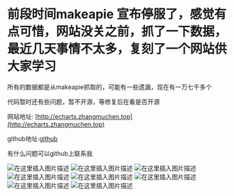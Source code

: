 # 前段时间makeapie 宣布停服了，感觉有点可惜，网站没关之前，抓了一下数据，最近几天事情不太多，复刻了一个网站供大家学习

所有的数据都是从makeapie抓取的，可能有一些遗漏，现在有一万七千多个

代码暂时还有些问题，暂不开源，等修复后在看是否开源

网站地址: [http://echarts.zhangmuchen.top](http://echarts.zhangmuchen.top)

github地址:[github](https://github.com/zhangxiang0316)

有什么问题可以github上联系我



![在这里插入图片描述](https://img-blog.csdnimg.cn/c98659d749cd44afba7efa6b75bb7cf1.png?x-oss-process=image/watermark,type_d3F5LXplbmhlaQ,shadow_50,text_Q1NETiBA6L2u5Zue5Y2D6L29,size_20,color_FFFFFF,t_70,g_se,x_16#pic_center)
![在这里插入图片描述](https://img-blog.csdnimg.cn/e6f595bee85a4e72b74e7f9cab259c9f.png?x-oss-process=image/watermark,type_d3F5LXplbmhlaQ,shadow_50,text_Q1NETiBA6L2u5Zue5Y2D6L29,size_20,color_FFFFFF,t_70,g_se,x_16#pic_center)
![在这里插入图片描述](https://img-blog.csdnimg.cn/74cea07f832345e59cf8eeb3304d8a27.png?x-oss-process=image/watermark,type_d3F5LXplbmhlaQ,shadow_50,text_Q1NETiBA6L2u5Zue5Y2D6L29,size_20,color_FFFFFF,t_70,g_se,x_16#pic_center)
![在这里插入图片描述](https://img-blog.csdnimg.cn/559fd1cee8f64b15ae7335ff1883b357.png?x-oss-process=image/watermark,type_d3F5LXplbmhlaQ,shadow_50,text_Q1NETiBA6L2u5Zue5Y2D6L29,size_20,color_FFFFFF,t_70,g_se,x_16#pic_center)
![在这里插入图片描述](https://img-blog.csdnimg.cn/0c9e3e35ec6b42d981bc6cb02986ec97.png?x-oss-process=image/watermark,type_d3F5LXplbmhlaQ,shadow_50,text_Q1NETiBA6L2u5Zue5Y2D6L29,size_20,color_FFFFFF,t_70,g_se,x_16#pic_center)
![在这里插入图片描述](https://img-blog.csdnimg.cn/e83cd74f6c1242bfa528b42c626e180a.png?x-oss-process=image/watermark,type_d3F5LXplbmhlaQ,shadow_50,text_Q1NETiBA6L2u5Zue5Y2D6L29,size_20,color_FFFFFF,t_70,g_se,x_16#pic_center)
![在这里插入图片描述](https://img-blog.csdnimg.cn/754cec7954ad44bb891d9859d4199a97.png?x-oss-process=image/watermark,type_d3F5LXplbmhlaQ,shadow_50,text_Q1NETiBA6L2u5Zue5Y2D6L29,size_20,color_FFFFFF,t_70,g_se,x_16#pic_center)
![在这里插入图片描述](https://img-blog.csdnimg.cn/3555fa15b0874b659ddb27da6d44310f.png?x-oss-process=image/watermark,type_d3F5LXplbmhlaQ,shadow_50,text_Q1NETiBA6L2u5Zue5Y2D6L29,size_20,color_FFFFFF,t_70,g_se,x_16#pic_center)

